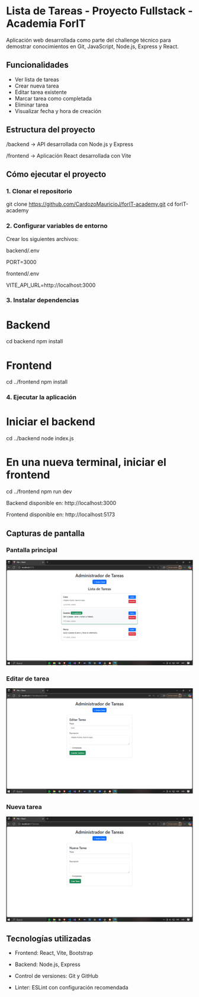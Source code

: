 # Lista de Tareas - Proyecto Fullstack - Academia ForIT

Aplicación web desarrollada como parte del challenge técnico para demostrar conocimientos en Git, JavaScript, Node.js, Express y React.

## Funcionalidades

- Ver lista de tareas
- Crear nueva tarea
- Editar tarea existente
- Marcar tarea como completada
- Eliminar tarea
- Visualizar fecha y hora de creación

## Estructura del proyecto

/backend -> API desarrollada con Node.js y Express

/frontend -> Aplicación React desarrollada con Vite

## Cómo ejecutar el proyecto

### 1. Clonar el repositorio

git clone https://github.com/CardozoMauricioJ/forIT-academy.git
cd forIT-academy

### 2. Configurar variables de entorno

Crear los siguientes archivos:

backend/.env

PORT=3000

frontend/.env

VITE_API_URL=http://localhost:3000

### 3. Instalar dependencias

# Backend
cd backend
npm install

# Frontend
cd ../frontend
npm install

### 4. Ejecutar la aplicación

# Iniciar el backend

cd ../backend
node index.js

# En una nueva terminal, iniciar el frontend

cd ../frontend
npm run dev

Backend disponible en: http://localhost:3000

Frontend disponible en: http://localhost:5173

## Capturas de pantalla

### Pantalla principal
![Pantalla principal](image.png)

### Editar de tarea
![Editar tarea](image-1.png)

### Nueva tarea
![Nueva tarea](image-2.png)

## Tecnologías utilizadas

- Frontend: React, Vite, Bootstrap

- Backend: Node.js, Express

- Control de versiones: Git y GitHub

- Linter: ESLint con configuración recomendada